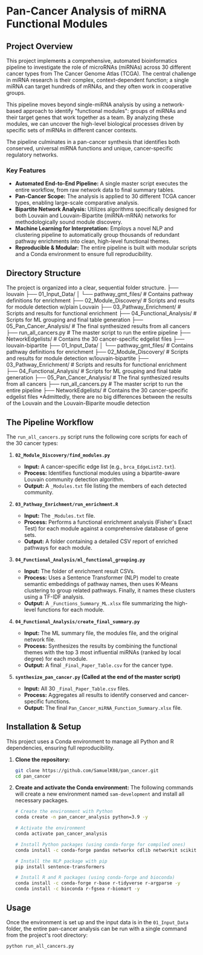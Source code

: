 # Pan-Cancer Analysis of miRNA Functional Modules

## Project Overview

This project implements a comprehensive, automated bioinformatics pipeline to investigate the role of microRNAs (miRNAs) across 30 different cancer types from The Cancer Genome Atlas (TCGA). The central challenge in miRNA research is their complex, context-dependent function; a single miRNA can target hundreds of mRNAs, and they often work in cooperative groups.

This pipeline moves beyond single-miRNA analysis by using a network-based approach to identify "functional modules": groups of miRNAs and their target genes that work together as a team. By analyzing these modules, we can uncover the high-level biological processes driven by specific sets of miRNAs in different cancer contexts.

The pipeline culminates in a pan-cancer synthesis that identifies both conserved, universal miRNA functions and unique, cancer-specific regulatory networks.

### Key Features

*   **Automated End-to-End Pipeline:** A single master script executes the entire workflow, from raw network data to final summary tables.
*   **Pan-Cancer Scope:** The analysis is applied to 30 different TCGA cancer types, enabling large-scale comparative analysis.
*   **Bipartite Network Analysis:** Utilizes algorithms specifically designed for both Louvain and Louvain-Bipartite (miRNA-mRNA) networks for methodologically sound module discovery.
*   **Machine Learning for Interpretation:** Employs a novel NLP and clustering pipeline to automatically group thousands of redundant pathway enrichments into clean, high-level functional themes.
*   **Reproducible & Modular:** The entire pipeline is built with modular scripts and a Conda environment to ensure full reproducibility.

## Directory Structure
The project is organized into a clear, sequential folder structure.
├── louvain
  ├── 01_Input_Data/
  │ └── pathway_gmt_files/ # Contains pathway definitions for enrichment
  ├── 02_Module_Discovery/ # Scripts and results for module detection w/plain Louvain
  ├── 03_Pathway_Enrichment/ # Scripts and results for functional enrichment
  ├── 04_Functional_Analysis/ # Scripts for ML grouping and final table generation
  ├── 05_Pan_Cancer_Analysis/ # The final synthesized results from all cancers
  ├── run_all_cancers.py # The master script to run the entire pipeline
  ├── NetworkEdgelists/ # Contains the 30 cancer-specific edgelist files
├── louvain-bipartite
  ├── 01_Input_Data/
  │ └── pathway_gmt_files/ # Contains pathway definitions for enrichment
  ├── 02_Module_Discovery/ # Scripts and results for module detection w/louvain-bipartite
  ├── 03_Pathway_Enrichment/ # Scripts and results for functional enrichment
  ├── 04_Functional_Analysis/ # Scripts for ML grouping and final table generation
  ├── 05_Pan_Cancer_Analysis/ # The final synthesized results from all cancers
  ├── run_all_cancers.py # The master script to run the entire pipeline
  ├── NetworkEdgelists/ # Contains the 30 cancer-specific edgelist files
*Admittedly, there are no big differences between the results of the Louvain and the Louvain-Biparite moudle detection

## The Pipeline Workflow

The `run_all_cancers.py` script runs the following core scripts for each of the 30 cancer types:

1.  **`02_Module_Discovery/find_modules.py`**
    *   **Input:** A cancer-specific edge list (e.g., `brca_EdgeList2.txt`).
    *   **Process:** Identifies functional modules using a bipartite-aware Louvain community detection algorithm.
    *   **Output:** A `_Modules.txt` file listing the members of each detected community.

2.  **`03_Pathway_Enrichment/run_enrichment.R`**
    *   **Input:** The `_Modules.txt` file.
    *   **Process:** Performs a functional enrichment analysis (Fisher's Exact Test) for each module against a comprehensive database of gene sets.
    *   **Output:** A folder containing a detailed CSV report of enriched pathways for each module.

3.  **`04_Functional_Analysis/ml_functional_grouping.py`**
    *   **Input:** The folder of enrichment result CSVs.
    *   **Process:** Uses a Sentence Transformer (NLP) model to create semantic embeddings of pathway names, then uses K-Means clustering to group related pathways. Finally, it names these clusters using a TF-IDF analysis.
    *   **Output:** A `_Functions_Summary_ML.xlsx` file summarizing the high-level functions for each module.

4.  **`04_Functional_Analysis/create_final_summary.py`**
    *   **Input:** The ML summary file, the modules file, and the original network file.
    *   **Process:** Synthesizes the results by combining the functional themes with the top 3 most influential miRNAs (ranked by local degree) for each module.
    *   **Output:** A final `_Final_Paper_Table.csv` for the cancer type.

5.  **`synthesize_pan_cancer.py` (Called at the end of the master script)**
    *   **Input:** All 30 `_Final_Paper_Table.csv` files.
    *   **Process:** Aggregates all results to identify conserved and cancer-specific functions.
    *   **Output:** The final `Pan_Cancer_miRNA_Function_Summary.xlsx` file.

## Installation & Setup

This project uses a Conda environment to manage all Python and R dependencies, ensuring full reproducibility.

1.  **Clone the repository:**
    ```bash
    git clone https://github.com/SamuelK08/pan_cancer.git
    cd pan_cancer
    ```

2.  **Create and activate the Conda environment:**
    The following commands will create a new environment named `sam-development` and install all necessary packages.

    ```bash
    # Create the environment with Python
    conda create -n pan_cancer_analysis python=3.9 -y

    # Activate the environment
    conda activate pan_cancer_analysis

    # Install Python packages (using conda-forge for compiled ones)
    conda install -c conda-forge pandas networkx cdlib networkit scikit-learn openpyxl xlsxwriter -y

    # Install the NLP package with pip
    pip install sentence-transformers

    # Install R and R packages (using conda-forge and bioconda)
    conda install -c conda-forge r-base r-tidyverse r-argparse -y
    conda install -c bioconda r-fgsea r-biomart -y
    ```

## Usage

Once the environment is set up and the input data is in the `01_Input_Data` folder, the entire pan-cancer analysis can be run with a single command from the project's root directory:

```bash
python run_all_cancers.py
